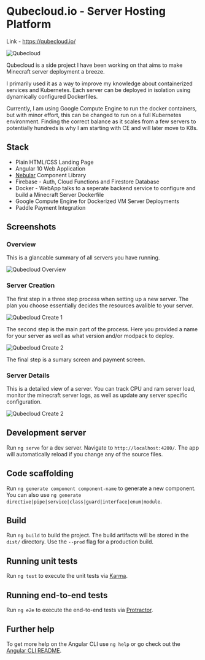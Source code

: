 # Qubecloud.io - Server Hosting Platform

Link - https://qubecloud.io/

![Qubecloud](https://i.imgur.com/AbsyUZn.png)

Qubecloud is a side project I have been working on that aims to make Minecraft server deployment a breeze.

I primarily used it as a way to improve my knowledge about containerized services and Kubernetes. Each server can be deployed in isolation using dynamically configured Dockerfiles.

Currently, I am using Google Compute Engine to run the docker containers, but with minor effort, this can be changed to run on a full Kubernetes environment. Finding the correct balance as it scales from a few servers to potentially hundreds is why I am starting with CE and will later move to K8s.

## Stack
* Plain HTML/CSS Landing Page
* Angular 10 Web Application
* [Nebular](https://akveo.github.io/nebular/) Component Library
* Firebase - Auth, Cloud Functions and Firestore Database
* Docker - WebApp talks to a seperate backend service to configure and build a Minecraft Server Dockerfile
* Google Compute Engine for Dockerized VM Server Deployments
* Paddle Payment Integration

## Screenshots
### Overview

This is a glancable summary of all servers you have running.

![Qubecloud Overview](https://i.imgur.com/O0eioqO.png)

### Server Creation

The first step in a three step process when setting up a new server. The plan you choose essentially decides the resources avalible to your server.

![Qubecloud Create 1](https://i.imgur.com/sdIrqp8.png)

The second step is the main part of the process. Here you provided a name for your server as well as what version and/or modpack to deploy.

![Qubecloud Create 2](https://i.imgur.com/ZPOsSj1.png)

The final step is a sumary screen and payment screen.

### Server Details

This is a detailed view of a server. You can track CPU and ram server load, monitor the minecraft server logs, as well as update any server specific configuration.

![Qubecloud Create 2](https://i.imgur.com/9yxaHDw.png)



## Development server

Run `ng serve` for a dev server. Navigate to `http://localhost:4200/`. The app will automatically reload if you change any of the source files.

## Code scaffolding

Run `ng generate component component-name` to generate a new component. You can also use `ng generate directive|pipe|service|class|guard|interface|enum|module`.

## Build

Run `ng build` to build the project. The build artifacts will be stored in the `dist/` directory. Use the `--prod` flag for a production build.

## Running unit tests

Run `ng test` to execute the unit tests via [Karma](https://karma-runner.github.io).

## Running end-to-end tests

Run `ng e2e` to execute the end-to-end tests via [Protractor](http://www.protractortest.org/).

## Further help

To get more help on the Angular CLI use `ng help` or go check out the [Angular CLI README](https://github.com/angular/angular-cli/blob/master/README.md).
